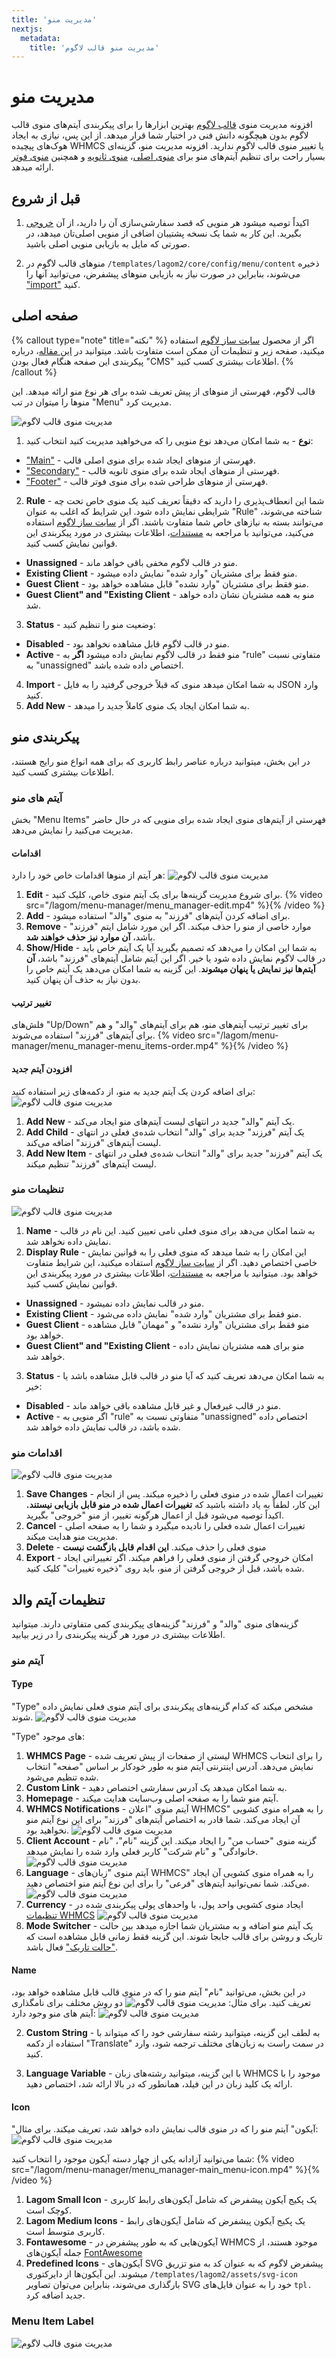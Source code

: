 ```yaml
---
title: 'مدیریت منو'
nextjs:
  metadata:
    title: 'مدیریت منو قالب لاگوم'
---
```


# مدیریت منو

افزونه مدیریت منوی [قالب لاگوم](#) بهترین ابزارها را برای پیکربندی آیتم‌های منوی قالب لاگوم بدون هیچگونه دانش فنی در اختیار شما قرار میدهد. از این پس، نیازی به ایجاد هوک‌های پیچیده WHMCS یا تغییر منوی قالب لاگوم ندارید. افزونه مدیریت منو، گزینه‌ای بسیار راحت برای تنظیم آیتم‌های منو برای [منوی اصلی](#)، [منوی ثانویه](#) و همچنین [منوی فوتر](#) ارائه میدهد.

## قبل از شروع

1. اکیداً توصیه میشود هر منویی که قصد سفارشی‌سازی آن را دارید، از آن [خروجی](#) بگیرید. این کار به شما یک نسخه پشتیبان اضافی از منویی اصلی‌تان میدهد، در صورتی که مایل به بازیابی منویی اصلی باشید.

2. منوهای قالب لاگوم در `/templates/lagom2/core/config/menu/content` ذخیره می‌شوند، بنابراین در صورت نیاز به بازیابی منوهای پیشفرض، می‌توانید آنها را ["import"](#) کنید.

## صفحه اصلی

{% callout type="note" title="نکته" %}
اگر از محصول [سایت ساز لاگوم](https://designesia.ir/downloads/lagom-website-builder/) استفاده میکنید، صفحه زیر و تنظیمات آن ممکن است متفاوت باشد. میتوانید در [این مقاله](#)، درباره پیکربندی این صفحه هنگام فعال بودن "CMS" اطلاعات بیشتری کسب کنید.
{% /callout %}

قالب لاگوم، فهرستی از منوهای از پیش تعریف‌ شده برای هر نوع منو ارائه میدهد. این منوها را میتوان در تب "Menu" مدیریت کرد.

![مدیریت منوی قالب لاگوم](/lagom/menu-manager/menu_manager-main_page.png)

1. **نوع** - به شما امکان می‌دهد نوع منویی را که می‌خواهید مدیریت کنید انتخاب کنید:

- ["Main"](#) - فهرستی از منوهای ایجاد شده برای منوی اصلی قالب.
- ["Secondary"](#) - فهرستی از منوهای ایجاد شده برای منوی ثانویه قالب.
- ["Footer"](#) - فهرستی از منوهای طراحی شده برای منوی فوتر قالب.

2. **Rule** - شما این انعطاف‌پذیری را دارید که دقیقاً تعریف کنید یک منوی خاص تحت چه شرایطی نمایش داده شود. این شرایط که اغلب به عنوان "Rule" شناخته می‌شوند، می‌توانند بسته به نیازهای خاص شما متفاوت باشند. اگر از [سایت ساز لاگوم](https://designesia.ir/downloads/lagom-website-builder/) استفاده می‌کنید، می‌توانید با مراجعه به [مستندات](#)، اطلاعات بیشتری در مورد پیکربندی این قوانین نمایش کسب کنید.

- **Unassigned** - منو در قالب لاگوم مخفی باقی خواهد ماند.
- **Existing Client** - منو فقط برای مشتریان "وارد شده" نمایش داده میشود.
- **Guest Client** - منو فقط برای مشتریان "وارد نشده" قابل مشاهده خواهد بود.
- **Guest Client" and "Existing Client** - منو به همه مشتریان نشان داده خواهد شد.

3. **Status** - وضعیت منو را تنظیم کنید:

- **Disabled** - منو در قالب لاگوم قابل مشاهده نخواهد بود.
- **Active** - منو فقط در قالب لاگوم نمایش داده میشود **اگر** به "rule" متفاوتی نسبت به "unassigned" اختصاص داده شده باشد.

4. **Import** - به شما امکان میدهد منوی که قبلاً خروجی گرفتید را به فایل JSON وارد کنید.
5. **Add New** - به شما امکان ایجاد یک منوی کاملاً جدید را میدهد.

## پیکربندی منو

در این بخش، میتوانید درباره عناصر رابط کاربری که برای همه انواع منو رایج هستند، اطلاعات بیشتری کسب کنید.

### آیتم های منو

بخش "Menu Items" فهرستی از آیتم‌های منوی ایجاد شده برای منویی که در حال حاضر مدیریت می‌کنید را نمایش می‌دهد.

#### اقدامات

هر آیتم از منوها اقدامات خاص خود را دارد:
![مدیریت منوی قالب لاگوم](/lagom/menu-manager/menu_manager-menu_items-actions.png)

1. **Edit** - برای شروع مدیریت گزینه‌ها برای یک آیتم منوی خاص، کلیک کنید.
   {% video src="/lagom/menu-manager/menu_manager-edit.mp4" %}{% /video %}
2. **Add** - برای اضافه کردن آیتم‌های "فرزند" به منوی "والد" استفاده میشود.
3. **Remove** - موارد خاصی از منو را حذف میکند. اگر این مورد شامل ایتم "فرزند" باشد، **آن موارد نیز حذف خواهند شد**.
4. **Show/Hide** - به شما این امکان را می‌دهد که تصمیم بگیرید آیا یک آیتم خاص باید در قالب لاگوم نمایش داده شود یا خیر. اگر این آیتم شامل آیتم‌های "فرزند" باشد، **آن آیتم‌ها نیز نمایش یا پنهان میشوند**. این گزینه به شما امکان می‌دهد یک آیتم خاص را بدون نیاز به حذف آن پنهان کنید.

#### تغییر ترتیب

فلش‌های "Up/Down" برای تغییر ترتیب آیتم‌های منو، هم برای آیتم‌های "والد" و هم برای آیتم‌های "فرزند" استفاده می‌شوند.
{% video src="/lagom/menu-manager/menu_manager-menu_items-order.mp4" %}{% /video %}

#### افزودن آیتم جدید

برای اضافه کردن یک آیتم جدید به منو، از دکمه‌های زیر استفاده کنید:
![مدیریت منوی قالب لاگوم](/lagom/menu-manager/menu_manager-menu_items-add.png)

1. **Add New** - یک آیتم "والد" جدید در انتهای لیست آیتم‌های منو ایجاد می‌کند.
2. **Add Child** - یک آیتم "فرزند" جدید برای "والد" انتخاب‌ شده‌ی فعلی در انتهای لیست آیتم‌های "فرزند" اضافه می‌کند.
3. **Add New Item** - یک آیتم "فرزند" جدید برای "والد" انتخاب‌ شده‌ی فعلی در انتهای لیست آیتم‌های "فرزند" تنظیم میکند.

### تنظیمات منو

![مدیریت منوی قالب لاگوم](/lagom/menu-manager/menu_manager-menu_settings.png)

1. **Name** - به شما امکان می‌دهد برای منوی فعلی نامی تعیین کنید. این نام در قالب نمایش داده نخواهد شد.
2. **Display Rule** - این امکان را به شما میدهد که منوی‌ فعلی را به قوانین نمایش خاصی اختصاص دهید. اگر از [سایت ساز لاگوم](https://designesia.ir/downloads/lagom-website-builder/) استفاده میکنید، این شرایط متفاوت خواهد بود. میتوانید با مراجعه به [مستندات](#)، اطلاعات بیشتری در مورد پیکربندی این قوانین نمایش کسب کنید.

- **Unassigned** - منو در قالب نمایش داده نمیشود.
- **Existing Client** - منو فقط برای مشتریان "وارد شده" نمایش داده می‌شود.
- **Guest Client** - منو فقط برای مشتریان "وارد نشده" و "مهمان" قابل مشاهده خواهد بود.
- **Guest Client" and "Existing Client** - منو برای همه مشتریان نمایش داده خواهد شد.

3. **Status** - به شما امکان می‌دهد تعریف کنید که آیا منو در قالب قابل مشاهده باشد یا خیر:

- **Disabled** - منو در قالب غیرفعال و غیر قابل مشاهده باقی خواهد ماند.
- **Active** - اگر منویی به "rule" متفاوتی نسبت به "unassigned" اختصاص داده شده باشد، در قالب نمایش داده خواهد شد.

### اقدامات منو

![مدیریت منوی قالب لاگوم](/lagom/menu-manager/menu_manager-menu_actions.png)

1. **Save Changes** - تغییرات اعمال شده در منوی فعلی را ذخیره میکند. پس از انجام این کار، لطفاً به یاد داشته باشید که **تغییرات اعمال شده در منو قابل بازیابی نیستند.** اکیداً توصیه می‌شود قبل از اعمال هرگونه تغییر، از منو "خروجی" بگیرید.
2. **Cancel** - تغییرات اعمال شده فعلی را نادیده میگیرد و شما را به صفحه اصلی مدیریت منو هدایت میکند.
3. **Delete** - منوی فعلی را حذف میکند. **این اقدام قابل بازگشت نیست**
4. **Export** - امکان خروجی گرفتن از منوی فعلی را فراهم میکند. اگر تغییراتی ایجاد شده باشد، قبل از خروجی گرفتن از منو، باید روی "ذخیره تغییرات" کلیک کنید.

## تنظیمات آیتم والد

گزینه‌های منوی "والد" و "فرزند" گزینه‌های پیکربندی کمی متفاوتی دارند. میتوانید اطلاعات بیشتری در مورد هر گزینه پیکربندی را در زیر بیابید.

### آیتم منو

#### Type

"Type" مشخص میکند که کدام گزینه‌های پیکربندی برای آیتم منوی فعلی نمایش داده شوند.
![مدیریت منوی قالب لاگوم](/lagom/menu-manager/menu_manager-main_menu-type.png)

"Type" های موجود:

1. **WHMCS Page** - لیستی از صفحات از پیش تعریف شده WHMCS را برای انتخاب نمایش می‌دهد. آدرس اینترنتی آیتم منو به طور خودکار بر اساس "صفحه" انتخاب شده تنظیم می‌شود.
2. **Custom Link** - به شما امکان میدهد یک آدرس سفارشی اختصاص دهید.
3. **Homepage** - آیتم منو شما را به صفحه اصلی وب‌سایت هدایت میکند.
4. **WHMCS Notifications** - آیتم منوی "اعلان WHMCS" را به همراه منوی کشویی آن ایجاد می‌کند. شما قادر به اختصاص آیتم‌های "فرزند" برای این نوع آیتم منو نخواهید بود.
   ![مدیریت منوی قالب لاگوم](/lagom/menu-manager/menu_manager-main_menu-type_whmcs_notification.png)
5. **Client Account** - گزینه منوی "حساب من" را ایجاد میکند. این گزینه "نام"، "نام خانوادگی" و "نام شرکت" کاربر فعلی وارد شده را نمایش میدهد.
   ![مدیریت منوی قالب لاگوم](/lagom/menu-manager/menu_manager-main_menu-type_account.png)
6. **Language** - آیتم منوی "زبان‌های WHMCS" را به همراه منوی کشویی آن ایجاد می‌کند. شما نمی‌توانید آیتم‌های "فرعی" را برای این نوع آیتم منو اختصاص دهید.
   ![مدیریت منوی قالب لاگوم](/lagom/menu-manager/menu_manager-main_menu-type_language.png)
7. **Currency** - ایجاد منوی کشویی واحد پول، با واحدهای پولی پیکربندی شده در [تنظیمات WHMCS](https://docs.whmcs.com/8-12/payments/currencies/)
   ![مدیریت منوی قالب لاگوم](/lagom/menu-manager/menu_manager-main_menu-type_currency.png)
8. **Mode Switcher** - یک آیتم منو اضافه و به مشتریان شما اجازه میدهد بین حالت تاریک و روشن برای قالب جابجا شوند. این گزینه فقط زمانی قابل مشاهده است که ["حالت تاریک"](/lagom/settings#halt-taryk) فعال باشد.

#### Name

در این بخش، می‌توانید "نام" آیتم منو را که در منوی قالب قابل مشاهده خواهد بود، تعریف کنید. برای مثال:
![مدیریت منوی قالب لاگوم](/lagom/menu-manager/menu_manager-main_menu-name_preview.png)
دو روش مختلف برای نامگذاری آیتم های منو وجود دارد:
![مدیریت منوی قالب لاگوم](/lagom/menu-manager/menu_manager-main_menu-name.png)

2. **Custom String** - به لطف این گزینه، میتوانید رشته سفارشی خود را که میتواند با استفاده از دکمه "Translate" در سمت راست به زبان‌های مختلف ترجمه شود، وارد کنید.

1. **Language Variable** - با این گزینه، میتوانید رشته‌های زبان WHMCS موجود را با ارائه یک کلید زبان در این فیلد، همانطور که در بالا ارائه شد، اختصاص دهید.

#### Icon

"آیکون" آیتم منو را که در منوی قالب نمایش داده خواهد شد، تعریف میکند. برای مثال:
![مدیریت منوی قالب لاگوم](/lagom/menu-manager/menu_manager-main_menu-icon_preview.png)

شما می‌توانید آزادانه یکی از چهار دسته آیکون موجود را انتخاب کنید:
{% video src="/lagom/menu-manager/menu_manager-main_menu-icon.mp4" %}{% /video %}

1. **Lagom Small Icon** - یک پکیج آیکون پیشفرض که شامل آیکون‌های رابط کاربری کوچک است.
2. **Lagom Medium Icons** - یک پکیج آیکون پیشفرض که شامل آیکون‌های رابط کاربری متوسط ​​است.
3. **Fontawesome** - آیکون‌هایی که به طور پیشفرض در WHMCS موجود هستند، از جمله آیکون‌های [FontAwesome](https://fontawesome.com/v5/icons?d=gallery&p=2)
4. **Predefined Icons** - آیکون‌های SVG پیشفرض لاگوم که به عنوان کد به منو تزریق میشوند. این آیکون‌ها از دایرکتوری `/templates/lagom2/assets/svg-icon` بارگذاری می‌شوند، بنابراین می‌توان تصاویر SVG خود را به عنوان فایل‌های `tpl.` جدید اضافه کرد.

### Menu Item Label

![مدیریت منوی قالب لاگوم](/lagom/menu-manager/menu_manager-item_label-1.png)

